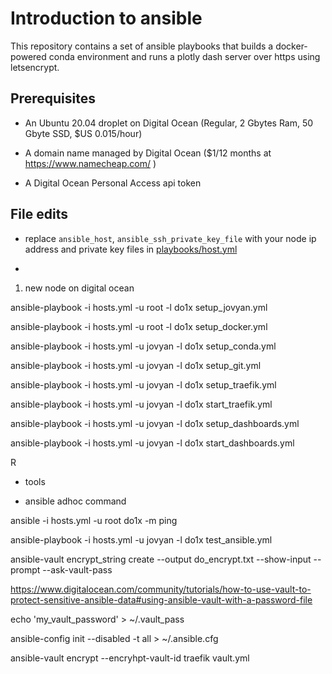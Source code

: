 # Introduction to ansible

This repository contains a set of ansible playbooks that builds a docker-powered conda environment and runs a plotly dash server over https using letsencrypt.

## Prerequisites

* An Ubuntu 20.04 droplet on Digital Ocean (Regular, 2 Gbytes Ram, 50 Gbyte SSD, $US 0.015/hour)

* A domain name managed by Digital Ocean ($1/12 months at https://www.namecheap.com/ )

* A Digital Ocean Personal Access api token

## File edits

* replace `ansible_host`, `ansible_ssh_private_key_file` with your node ip address and private key files in [playbooks/host.yml](playbooks/host.yml)

* 


1) new node on digital ocean


ansible-playbook  -i hosts.yml -u root -l do1x setup_jovyan.yml

ansible-playbook  -i hosts.yml -u root -l do1x setup_docker.yml

ansible-playbook  -i hosts.yml -u jovyan -l do1x setup_conda.yml

ansible-playbook -i hosts.yml -u jovyan -l do1x setup_git.yml

ansible-playbook -i hosts.yml -u jovyan -l do1x setup_traefik.yml

ansible-playbook -i hosts.yml -u jovyan -l do1x  start_traefik.yml

ansible-playbook -i hosts.yml -u jovyan -l do1x  setup_dashboards.yml

ansible-playbook -i hosts.yml -u jovyan -l do1x  start_dashboards.yml

R
* tools


* ansible adhoc command

ansible -i hosts.yml -u root do1x -m ping


ansible-playbook -i hosts.yml -u jovyan -l do1x  test_ansible.yml


ansible-vault encrypt_string create  --output do_encrypt.txt --show-input --prompt --ask-vault-pass

https://www.digitalocean.com/community/tutorials/how-to-use-vault-to-protect-sensitive-ansible-data#using-ansible-vault-with-a-password-file

echo 'my_vault_password' > ~/.vault_pass

ansible-config   init --disabled -t all > ~/.ansible.cfg

ansible-vault encrypt --encryhpt-vault-id traefik vault.yml


